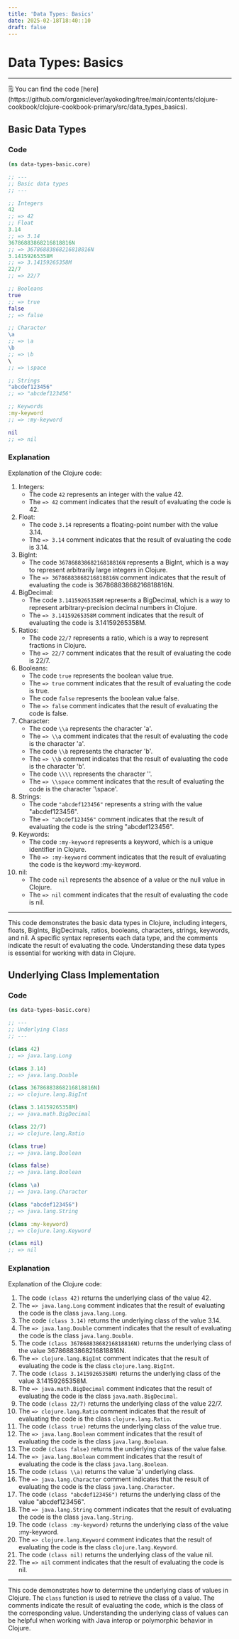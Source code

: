 ```yaml
---
title: 'Data Types: Basics'
date: 2025-02-18T18:40::10
draft: false
---
```


# Data Types: Basics

---

<aside>
🗒️ You can find the code [here](https://github.com/organiclever/ayokoding/tree/main/contents/clojure-cookbook/clojure-cookbook-primary/src/data_types_basics).

</aside>

## Basic Data Types

### Code

```clojure
(ns data-types-basic.core)

;; ---
;; Basic data types
;; ---

;; Integers
42
;; => 42
;; Float
3.14
;; => 3.14
36786883868216818816N
;; => 36786883868216818816N
3.14159265358M
;; => 3.14159265358M
22/7
;; => 22/7

;; Booleans
true
;; => true
false
;; => false

;; Character
\a
;; => \a
\b
;; => \b
\
;; => \space

;; Strings
"abcdef123456"
;; => "abcdef123456"

;; Keywords
:my-keyword
;; => :my-keyword

nil
;; => nil
```

### Explanation

Explanation of the Clojure code:

1. Integers:
   - The code `42` represents an integer with the value 42.
   - The `=> 42` comment indicates that the result of evaluating the code is 42.
2. Float:
   - The code `3.14` represents a floating-point number with the value 3.14.
   - The `=> 3.14` comment indicates that the result of evaluating the code is 3.14.
3. BigInt:
   - The code `36786883868216818816N` represents a BigInt, which is a way to represent arbitrarily large integers in Clojure.
   - The `=> 36786883868216818816N` comment indicates that the result of evaluating the code is 36786883868216818816N.
4. BigDecimal:
   - The code `3.14159265358M` represents a BigDecimal, which is a way to represent arbitrary-precision decimal numbers in Clojure.
   - The `=> 3.14159265358M` comment indicates that the result of evaluating the code is 3.14159265358M.
5. Ratios:
   - The code `22/7` represents a ratio, which is a way to represent fractions in Clojure.
   - The `=> 22/7` comment indicates that the result of evaluating the code is 22/7.
6. Booleans:
   - The code `true` represents the boolean value true.
   - The `=> true` comment indicates that the result of evaluating the code is true.
   - The code `false` represents the boolean value false.
   - The `=> false` comment indicates that the result of evaluating the code is false.
7. Character:
   - The code `\\a` represents the character 'a'.
   - The `=> \\a` comment indicates that the result of evaluating the code is the character 'a'.
   - The code `\\b` represents the character 'b'.
   - The `=> \\b` comment indicates that the result of evaluating the code is the character 'b'.
   - The code `\\\\` represents the character '\'.
   - The `=> \\space` comment indicates that the result of evaluating the code is the character '\space'.
8. Strings:
   - The code `"abcdef123456"` represents a string with the value "abcdef123456".
   - The `=> "abcdef123456"` comment indicates that the result of evaluating the code is the string "abcdef123456".
9. Keywords:
   - The code `:my-keyword` represents a keyword, which is a unique identifier in Clojure.
   - The `=> :my-keyword` comment indicates that the result of evaluating the code is the keyword :my-keyword.
10. nil:
    - The code `nil` represents the absence of a value or the null value in Clojure.
    - The `=> nil` comment indicates that the result of evaluating the code is nil.

---

This code demonstrates the basic data types in Clojure, including integers, floats, BigInts, BigDecimals, ratios, booleans, characters, strings, keywords, and nil. A specific syntax represents each data type, and the comments indicate the result of evaluating the code. Understanding these data types is essential for working with data in Clojure.

## Underlying Class Implementation

### Code

```clojure
(ns data-types-basic.core)

;; ---
;; Underlying Class
;; ---

(class 42)
;; => java.lang.Long

(class 3.14)
;; => java.lang.Double

(class 36786883868216818816N)
;; => clojure.lang.BigInt

(class 3.14159265358M)
;; => java.math.BigDecimal

(class 22/7)
;; => clojure.lang.Ratio

(class true)
;; => java.lang.Boolean

(class false)
;; => java.lang.Boolean

(class \a)
;; => java.lang.Character

(class "abcdef123456")
;; => java.lang.String

(class :my-keyword)
;; => clojure.lang.Keyword

(class nil)
;; => nil
```

### Explanation

Explanation of the Clojure code:

1. The code `(class 42)` returns the underlying class of the value 42.
2. The `=> java.lang.Long` comment indicates that the result of evaluating the code is the class `java.lang.Long`.
3. The code `(class 3.14)` returns the underlying class of the value 3.14.
4. The `=> java.lang.Double` comment indicates that the result of evaluating the code is the class `java.lang.Double`.
5. The code `(class 36786883868216818816N)` returns the underlying class of the value 36786883868216818816N.
6. The `=> clojure.lang.BigInt` comment indicates that the result of evaluating the code is the class `clojure.lang.BigInt`.
7. The code `(class 3.14159265358M)` returns the underlying class of the value 3.14159265358M.
8. The `=> java.math.BigDecimal` comment indicates that the result of evaluating the code is the class `java.math.BigDecimal`.
9. The code `(class 22/7)` returns the underlying class of the value 22/7.
10. The `=> clojure.lang.Ratio` comment indicates that the result of evaluating the code is the class `clojure.lang.Ratio`.
11. The code `(class true)` returns the underlying class of the value true.
12. The `=> java.lang.Boolean` comment indicates that the result of evaluating the code is the class `java.lang.Boolean`.
13. The code `(class false)` returns the underlying class of the value false.
14. The `=> java.lang.Boolean` comment indicates that the result of evaluating the code is the class `java.lang.Boolean`.
15. The code `(class \\a)` returns the value 'a' underlying class.
16. The `=> java.lang.Character` comment indicates that the result of evaluating the code is the class `java.lang.Character`.
17. The code `(class "abcdef123456")` returns the underlying class of the value "abcdef123456".
18. The `=> java.lang.String` comment indicates that the result of evaluating the code is the class `java.lang.String`.
19. The code `(class :my-keyword)` returns the underlying class of the value :my-keyword.
20. The `=> clojure.lang.Keyword` comment indicates that the result of evaluating the code is the class `clojure.lang.Keyword`.
21. The code `(class nil)` returns the underlying class of the value nil.
22. The `=> nil` comment indicates that the result of evaluating the code is nil.

---

This code demonstrates how to determine the underlying class of values in Clojure. The `class` function is used to retrieve the class of a value. The comments indicate the result of evaluating the code, which is the class of the corresponding value. Understanding the underlying class of values can be helpful when working with Java interop or polymorphic behavior in Clojure.
